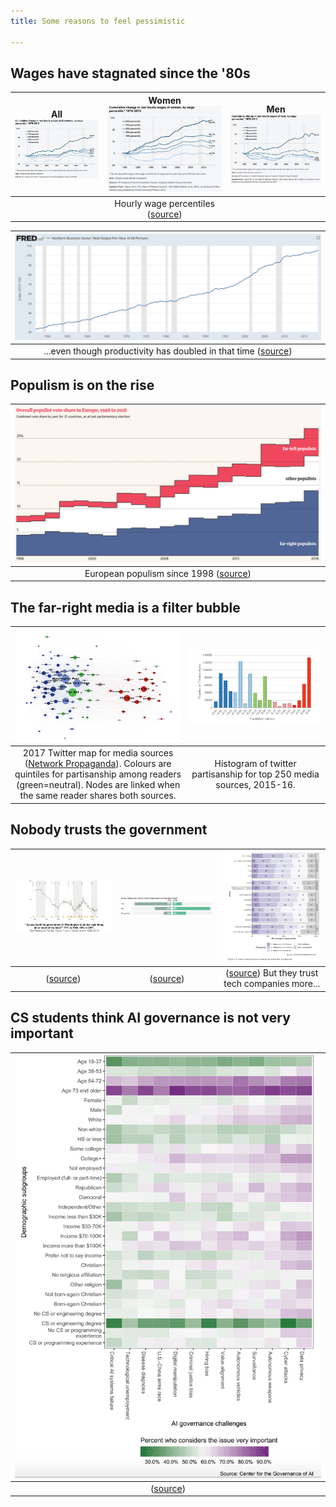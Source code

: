 ```yaml
---
title: Some reasons to feel pessimistic

---
```


## Wages have stagnated since the '80s

| All<br />![](pessimism.assets/image-20181124172230526.png) | Women<br />![](pessimism.assets/image-20181124172726707.png) | Men<br />![](pessimism.assets/image-20181124172810338.png) |
| :--------------------------------------------------------: | :----------------------------------------------------------: | :--------------------------------------------------------: |
|                                                            | Hourly wage percentiles ([source](https://www.epi.org/files/pdf/why-americas-workers-need-faster-wage-growth.pdf)) |                                                            |

| ![image-20181125175044276](pessimism.assets/image-20181125175044276-3186244.png) |
| :----------------------------------------------------------: |
| ...even though productivity has doubled in that time ([source](https://fred.stlouisfed.org/series/OPHNFB)) |

## Populism is on the rise

| ![image-20181125174048357](pessimism.assets/image-20181125174048357-3185648.png) |
| :----------------------------------------------------------: |
| European populism since 1998 ([source](https://www.theguardian.com/world/ng-interactive/2018/nov/20/revealed-one-in-four-europeans-vote-populist)) |

## The far-right media is a filter bubble

| ![image-20181207180208461](pessimism.assets/image-20181207180208461-4223728.png) | ![image-20181207180914179](pessimism.assets/image-20181207180914179-4224154.png) |
| :----------------------------------------------------------: | :----------------------------------------------------------: |
| 2017 Twitter map for media sources ([Network Propaganda](http://fdslive.oup.com/www.oup.com/academic/pdf/openaccess/9780190923624.pdf)). Colours are quintiles for partisanship among readers (green=neutral). Nodes are linked when the same reader shares both sources. | Histogram of twitter partisanship for top 250 media sources, 2015-16. |

## Nobody trusts the government

| ![img](pessimism.assets/syracuse-mistrust.014-1024x576.jpg)  | ![image-20190104110154757](pessimism.assets/image-20190104110154757-6617714.png) | ![image-20190112194834581](pessimism.assets/image-20190112194834581-7340514.png) |
| :----------------------------------------------------------: | :----------------------------------------------------------: | :----------------------------------------------------------: |
| ([source](http://www.people-press.org/2014/11/13/public-trust-in-government/)) | ([source](https://www.huffingtonpost.com/entry/historical-polls-2018-20th-century-america_us_5c2a47aae4b05c88b7029f37?ks4)) | ([source](https://governanceai.github.io/US-Public-Opinion-Report-Jan-2019/public-opinion-on-ai-governance.html#americans-who-are-younger-who-have-cs-or-engineering-degrees-express-less-concern-about-ai-governance-challenges)) But they trust tech companies more... |

## CS students think AI governance is not very important

| ![image-20190112195103545](pessimism.assets/image-20190112195103545-7340663.png) |
| :----------------------------------------------------------: |
| ([source](https://governanceai.github.io/US-Public-Opinion-Report-Jan-2019/public-opinion-on-ai-governance.html#americans-who-are-younger-who-have-cs-or-engineering-degrees-express-less-concern-about-ai-governance-challenges)) |

